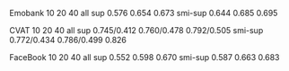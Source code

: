 
Emobank         10                 20              40                     all
sup           0.576              0.654           0.673
smi-sup       0.644              0.685           0.695



CVAT            10                 20              40                     all
sup          0.745/0.412       0.760/0.478     0.792/0.505
smi-sup      0.772/0.434       0.786/0.499           0.826



FaceBook         10                 20             40                     all
sup             0.552             0.598          0.670
smi-sup         0.587             0.663          0.683




